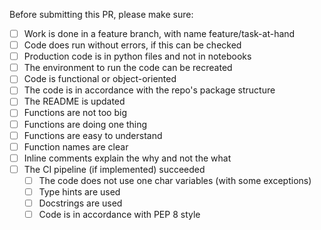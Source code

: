 Before submitting this PR, please make sure:

- [ ] Work is done in a feature branch, with name feature/task-at-hand
- [ ] Code does run without errors, if this can be checked
- [ ] Production code is in python files and not in notebooks
- [ ] The environment to run the code can be recreated
- [ ] Code is functional or object-oriented
- [ ] The code is in accordance with the repo's package structure
- [ ] The README is updated
- [ ] Functions are not too big
- [ ] Functions are doing one thing
- [ ] Functions are easy to understand
- [ ] Function names are clear
- [ ] Inline comments explain the why and not the what
- [ ] The CI pipeline (if implemented) succeeded
    - [ ] The code does not use one char variables (with some exceptions)
    - [ ] Type hints are used
    - [ ] Docstrings are used
    - [ ] Code is in accordance with PEP 8 style